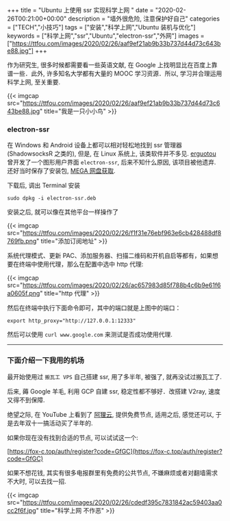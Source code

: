 +++
title = "Ubuntu 上使用 ssr 实现科学上网 "
date = "2020-02-26T00:21:00+00:00"
description = "墙外很危险, 注意保护好自己"
categories = ["TECH","小技巧"]
tags = ["安装","科学上网","Ubuntu 装机与优化"]
keywords = ["科学上网","ssr","Ubuntu","electron-ssr","外网"]
images = ["https://ttfou.com/images/2020/02/26/aaf9ef21ab9b33b737d44d73c643be88.jpg"]
+++

作为研究生, 很多时候都需要看一些英语文献, 在 Google 上找明显比在百度上靠谱一些．此外, 许多知名大学都有大量的 MOOC 学习资源．所以, 学习并合理运用科学上网, 至关重要.

<!--more-->

{{< imgcap src="https://ttfou.com/images/2020/02/26/aaf9ef21ab9b33b737d44d73c643be88.jpg" title="我是一只小小鸟" >}}

### electron-ssr

在 Windows 和 Android 设备上都可以相对轻松地找到 ssr 管理器(ShadowsocksR 之类的), 但是, 在 Linux 系统上, 该类软件并不多见. [erguotou](https://github.com/erguotou520) 曾开发了一个图形用户界面 `electron-ssr`, 后来不知什么原因, 该项目被他遗弃. 还好当时保存了安装包, [MEGA 网盘获取](https://mega.nz/#!dWRnCYDI!Oa0dF52v96qBD9drTaA6wNnUQg1HgpQnjVd-1KMqDGQ).

下载后, 调出 Terminal 安装

```shell
sudo dpkg -i electron-ssr.deb
```

安装之后, 就可以像在其他平台一样操作了

{{< imgcap src="https://ttfou.com/images/2020/02/26/f1f31e76ebf963e6cb428488df8769fb.png" title="添加订阅地址" >}}

系统代理模式、更新 PAC、添加服务器、扫描二维码和开机自启等都有，如果想要在终端中使用代理，那么在配置中选中 http 代理:

{{< imgcap src="https://ttfou.com/images/2020/02/26/ac657983d85f788b4c6b9e61f6a0605f.png" title="http 代理" >}}

然后在终端中执行下面命令即可，其中的端口就是上图中的端口：

```shell
export http_proxy="http://127.0.0.1:12333"
```

然后可以使用 `curl www.google.com` 来测试是否成功使用代理.

<hr />

### 下面介绍一下我用的机场

最开始使用过 `搬瓦工 VPS` 自己搭建 ssr, 用了多半年, 被强了, 就再没试过搬瓦工了.

后来, 薅 Google 羊毛, 利用 GCP 自建 ssr, 稳定性都不够好．改搭建 V2ray, 速度又得不到保障.

绝望之际, 在 YouTube 上看到了 [阿狸云](http://a.foxss.me/), 提供免费节点, 适用之后, 感觉还可以, 于是去年双十一搞活动买了半年的. 

如果你现在没有找到合适的节点, 可以试试这一个:

[https://fox-c.top/auth/register?code=GfGC](https://fox-c.top/auth/register?code=GfGC)

如果不想花钱, 其实有很多电报群里有免费的公共节点, 不嫌麻烦或者对翻墙需求不大时, 可以去找一招.

{{< imgcap src="https://ttfou.com/images/2020/02/26/cdedf395c7831842ac59403aa0cc2f6f.jpg" title="科学上网 不作恶" >}}
